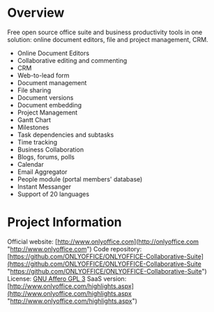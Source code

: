 Overview
========================
Free open source office suite and business productivity tools in one solution: online document editors, file and project management, CRM.

* Online Document Editors
* Collaborative editing and commenting
* CRM
* Web-to-lead form
* Document management
* File sharing
* Document versions
* Document embedding
* Project Management
* Gantt Chart
* Milestones
* Task dependencies and subtasks
* Time tracking
* Business Collaboration
* Blogs, forums, polls
* Calendar
* Email Aggregator
* People module (portal members' database)
* Instant Messanger
* Support of 20 languages

Project Information
========================

Official website: [http://www.onlyoffice.com](http://onlyoffice.com "http://www.onlyoffice.com")
Code repository: [https://github.com/ONLYOFFICE/ONLYOFFICE-Collaborative-Suite](https://github.com/ONLYOFFICE/ONLYOFFICE-Collaborative-Suite "https://github.com/ONLYOFFICE/ONLYOFFICE-Collaborative-Suite")
License: [GNU Affero GPL 3](http://www.gnu.org/licenses/agpl.html "GNU Affero GPL 3")
SaaS version: [http://www.onlyoffice.com/highlights.aspx](http://www.onlyoffice.com/highlights.aspx "http://www.onlyoffice.com/highlights.aspx")
